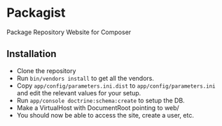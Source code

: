 Packagist
=========

Package Repository Website for Composer

Installation
------------

- Clone the repository
- Run `bin/vendors install` to get all the vendors.
- Copy `app/config/parameters.ini.dist` to `app/config/parameters.ini` and edit the relevant values for your setup.
- Run `app/console doctrine:schema:create` to setup the DB.
- Make a VirtualHost with DocumentRoot pointing to web/
- You should now be able to access the site, create a user, etc.
